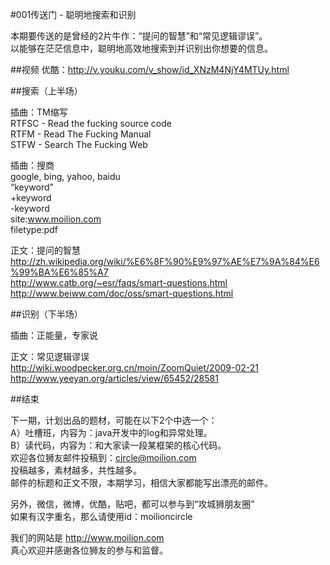 #001传送门 - 聪明地搜索和识别

本期要传送的是曾经的2片牛作：“提问的智慧”和“常见逻辑谬误”。  
以能够在茫茫信息中，聪明地高效地搜索到并识别出你想要的信息。  

##视频
优酷：http://v.youku.com/v_show/id_XNzM4NjY4MTUy.html

##搜索（上半场）

插曲：TM缩写  
RTFSC - Read the fucking source code  
RTFM - Read The Fucking Manual  
STFW - Search The Fucking Web  

插曲：搜商  
google, bing, yahoo, baidu  
“keyword”  
+keyword   
-keyword   
site:www.moilion.com  
filetype:pdf  

正文：提问的智慧  
http://zh.wikipedia.org/wiki/%E6%8F%90%E9%97%AE%E7%9A%84%E6%99%BA%E6%85%A7  
http://www.catb.org/~esr/faqs/smart-questions.html  
http://www.beiww.com/doc/oss/smart-questions.html


##识别（下半场）

插曲：正能量，专家说

正文：常见逻辑谬误  
http://wiki.woodpecker.org.cn/moin/ZoomQuiet/2009-02-21  
http://www.yeeyan.org/articles/view/65452/28581

##结束

下一期，计划出品的题材，可能在以下2个中选一个：  
A）吐槽班，内容为：java开发中的log和异常处理。  
B）读代码，内容为：和大家读一段某框架的核心代码。  
欢迎各位狮友邮件投稿到：circle@moilion.com  
投稿越多，素材越多，共性越多。  
邮件的标题和正文不限，本期学习，相信大家都能写出漂亮的邮件。  

另外，微信，微博，优酷，贴吧，都可以参与到“攻城狮朋友圈”  
如果有汉字重名，那么请使用id：moilioncircle

我们的网站是 http://www.moilion.com  
真心欢迎并感谢各位狮友的参与和监督。
